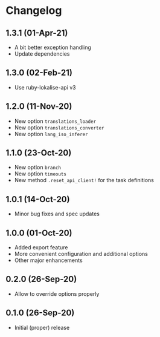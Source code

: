 # Changelog

## 1.3.1 (01-Apr-21)

* A bit better exception handling
* Update dependencies

## 1.3.0 (02-Feb-21)

* Use ruby-lokalise-api v3

## 1.2.0 (11-Nov-20)

* New option `translations_loader`
* New option `translations_converter`
* New option `lang_iso_inferer`

## 1.1.0 (23-Oct-20)

* New option `branch`
* New option `timeouts`
* New method `.reset_api_client!` for the task definitions

## 1.0.1 (14-Oct-20)

* Minor bug fixes and spec updates

## 1.0.0 (01-Oct-20)

* Added export feature
* More convenient configuration and additional options
* Other major enhancements

## 0.2.0 (26-Sep-20)

* Allow to override options properly

## 0.1.0 (26-Sep-20)

* Initial (proper) release
